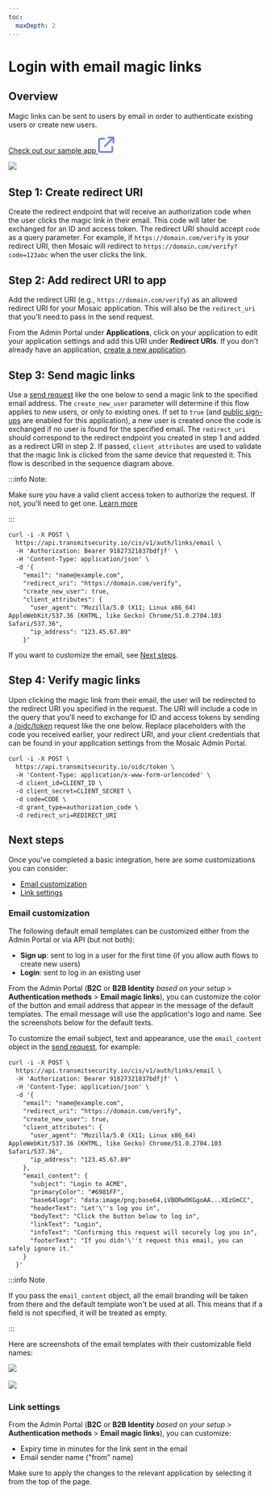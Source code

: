 ```yaml
---
toc:
  maxDepth: 2
---
```


# Login with email magic links

## Overview

Magic links can be sent to users by email in order to authenticate existing users or create new users.

<a href="https://github.com/TransmitSecurity/ciam-expressjs-vanilla-samples/tree/main/login-with-magiclink" target=_blank>Check out our sample app <img src="../../images/external-link-light.svg"></a>

![](../../images/UserID/auth_email_magic_link.jpg)

## Step 1: Create redirect URI

Create the redirect endpoint that will receive an authorization code when the user clicks the magic link in their email. This code will later be exchanged for an ID and access token. The redirect URI should accept `code` as a query parameter. For example, if `https://domain.com/verify` is your redirect URI, then Mosaic will redirect to `https://domain.com/verify?code=123abc` when the user clicks the link.

## Step 2: Add redirect URI to app

Add the redirect URI (e.g., `https://domain.com/verify`) as an allowed redirect URI for your Mosaic application. This will also be the `redirect_uri` that you'll need to pass in the send request.

 From the Admin Portal under **Applications**, click on your application to edit your application settings and add this URI under **Redirect URIs**.  If you don't already have an application, [create a new application](create_new_application.md).

## Step 3: Send magic links

Use a [send request](/openapi/user/one-time-login/#operation/SendEmail) like the one below to send a magic link to the specified email address. The `create_new_user` parameter will determine if this flow applies to new users, or only to existing ones. If set to `true` (and [public sign-ups](/guides/user/manage_apps/#advanced-settings) are enabled for this application), a new user is created once the code is exchanged if no user is found for the specified email. The `redirect_uri` should correspond to the redirect endpoint you created in step 1 and added as a redirect URI in step 2. If passed, `client_attributes` are used to validate that the magic link is clicked from the same device that requested it. This flow is described in the sequence diagram above.

:::info Note:

Make sure you have a valid client access token to authorize the request. If not, you'll need to get one. [Learn more](retrieve_client_tokens.md)

:::

```shell
curl -i -X POST \
  https://api.transmitsecurity.io/cis/v1/auth/links/email \
  -H 'Authorization: Bearer 91827321837bdfjf' \
  -H 'Content-Type: application/json' \
  -d '{
    "email": "name@example.com",
    "redirect_uri": "https://domain.com/verify",
    "create_new_user": true,
    "client_attributes": {
      "user_agent": "Mozilla/5.0 (X11; Linux x86_64) AppleWebKit/537.36 (KHTML, like Gecko) Chrome/51.0.2704.103 Safari/537.36",
      "ip_address": "123.45.67.89"
    }'
```

If you want to customize the email, see [Next steps](#next-steps).

## Step 4: Verify magic links

Upon clicking the magic link from their email, the user will be redirected to the redirect URI you specified in the request. The URI will include a code in the query that you'll need to exchange for ID and access tokens by sending a [/oidc/token](/openapi/user/oidc/#operation/oidcToken) request like the one below. Replace placeholders with the code you received earlier, your redirect URI, and your client credentials that can be found in your application settings from the Mosaic Admin Portal.

```shell
curl -i -X POST \
  https://api.transmitsecurity.io/oidc/token \
  -H 'Content-Type: application/x-www-form-urlencoded' \
  -d client_id=CLIENT_ID \
  -d client_secret=CLIENT_SECRET \
  -d code=CODE \
  -d grant_type=authorization_code \
  -d redirect_uri=REDIRECT_URI
```

## Next steps

Once you've completed a basic integration, here are some customizations you can consider:

- [Email customization](#email-customization)
- [Link settings](#link-settings)

### Email customization

The following default email templates can be customized either from the Admin Portal or via API (but not both):
- **Sign up**: sent to log in a user for the first time (if you allow auth flows to create new users)
- **Login**: sent to log in an existing user

From the Admin Portal (**B2C** or **B2B Identity** _based on your setup_ > **Authentication methods** > **Email magic links**), you can customize the color of the button and email address that appear in the message of the default templates. The email message will use the application's logo and name. See the screenshots below for the default texts.

To customize the email subject, text and appearance, use the `email_content` object in the [send request](/openapi/user/one-time-login/#operation/SendEmail), for example:

```shell
curl -i -X POST \
  https://api.transmitsecurity.io/cis/v1/auth/links/email \
  -H 'Authorization: Bearer 91827321837bdfjf' \
  -H 'Content-Type: application/json' \
  -d '{
    "email": "name@example.com",
    "redirect_uri": "https://domain.com/verify",
    "create_new_user": true,
    "client_attributes": {
      "user_agent": "Mozilla/5.0 (X11; Linux x86_64) AppleWebKit/537.36 (KHTML, like Gecko) Chrome/51.0.2704.103 Safari/537.36",
      "ip_address": "123.45.67.89"
    },
    "email_content": {
      "subject": "Login to ACME",
      "primaryColor": "#6981FF",
      "base64logo": "data:image/png;base64,iVBORw0KGgoAA...XEzGmCC",
      "headerText": "Let'\''s log you in",
      "bodyText": "Click the button below to log in",
      "linkText": "Login",
      "infoText": "Confirming this request will securely log you in",
      "footerText": "If you didn'\''t request this email, you can safely ignore it."
    }
  }'
```
:::info Note

If you pass the `email_content` object, all the email branding will be taken from there and the default template won't be used at all. This means that if a field is not specified, it will be treated as empty.

:::

Here are screenshots of the email templates with their customizable field names:

![](../../images/UserID/email_field_mapping.png)

![](../../images/UserID/email_field_mapping_login.png)

### Link settings
From the Admin Portal (**B2C** or **B2B Identity** _based on your setup_ > **Authentication methods** > **Email magic links**), you can customize:
- Expiry time in minutes for the link sent in the email
- Email sender name ("from" name)

Make sure to apply the changes to the relevant application by selecting it from the top of the page.